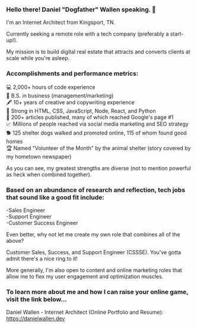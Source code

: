 ### Hello there! Daniel "Dogfather" Wallen speaking. 👋

I'm an Internet Architect from Kingsport, TN.

Currently seeking a remote role with a tech company (preferably a start-up!). 

My mission is to build digital real estate that attracts and converts clients at scale while you're asleep.

### Accomplishments and performance metrics:

💻 2,000+ hours of code experience<br/>
💼 B.S. in business (management/marketing)<br/>
🖋️ 10+ years of creative and copywriting experience<br/>
💪 Strong in HTML, CSS, JavaScript, Node, React, and Python<br/>
📰 200+ articles published, many of which reached Google's page #1<br/>
📈 Millions of people reached via social media marketing and SEO strategy<br/>
🐕 125 shelter dogs walked and promoted online, 115 of whom found good homes<br/>
🏆 Named "Volunteer of the Month" by the animal shelter (story covered by my hometown newspaper)

As you can see, my greatest strengths are diverse (not to mention powerful as heck when combined together). 

### Based on an abundance of research and reflection, tech jobs that sound like a good fit include:

-Sales Engineer<br/>
-Support Engineer<br/>
-Customer Success Engineer<br/>

Even better, why not let me create my own role that combines all of the above?

Customer Sales, Success, and Support Engineer (CSSSE). You've gotta admit there's a nice ring to it!

More generally, I'm also open to content and online marketing roles that allow me to flex my user engagement and optimization muscles.

### To learn more about me and how I can raise your online game, visit the link below...

Daniel Wallen - Internet Architect (Online Portfolio and Resume):<br/>
https://danielwallen.dev
